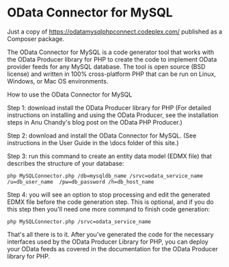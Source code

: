 OData Connector for MySQL
========================

Just a copy of https://odatamysqlphpconnect.codeplex.com/ published as a Composer package.


The OData Connector for MySQL is a code generator tool that works with the OData Producer 
library for PHP to create the code to implement OData provider feeds for any MySQL database. 
The tool is open source (BSD license) and written in 100% cross-platform PHP that can be 
run on Linux, Windows, or Mac OS environments.

How to use the OData Connector for MySQL

Step 1: download install the OData Producer library for PHP (For detailed instructions on 
installing and using the OData Producer, see the installation steps in Anu Chandy's blog 
post on the OData PHP Producer.)

Step 2: download and install the OData Connector for MySQL. (See instructions in the 
User Guide in the \docs folder of this site.)

Step 3: run this command to create an entity data model (EDMX file) that describes 
the structure of your database:

`php MySQLConnector.php /db=mysqldb_name /srvc=odata_service_name /u=db_user_name 
/pw=db_password /h=db_host_name`

Step 4: you will see an option to stop processing and edit the generated EDMX file 
before the code generation step. This is optional, and if you do this step then 
you'll need one more command to finish code generation:

`php MySQLConnector.php /srvc=odata_service_name`

That's all there is to it. After you've generated the code for the necessary interfaces 
used by the OData Producer Library for PHP, you can deploy your OData feeds as covered 
in the documentation for the OData Producer library for PHP.





